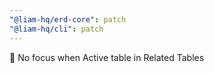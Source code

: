 ```yaml
---
"@liam-hq/erd-core": patch
"@liam-hq/cli": patch
---
```


:bug: No focus when Active table in Related Tables
